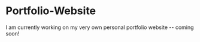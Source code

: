 # Portfolio-Website

I am currently working on my very own personal portfolio website -- coming soon!
